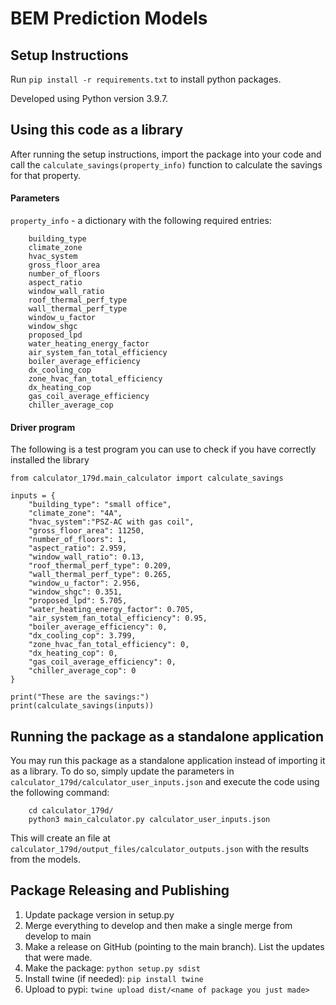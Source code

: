# BEM Prediction Models

## Setup Instructions

Run `pip install -r requirements.txt` to install python packages.

Developed using Python version 3.9.7.

## Using this code as a library
After running the setup instructions, import the package into your code and call the
`calculate_savings(property_info)` function to calculate the savings for that property.

#### Parameters
`property_info` - a dictionary with the following required entries:
```
	building_type
	climate_zone
	hvac_system
	gross_floor_area
	number_of_floors
	aspect_ratio
	window_wall_ratio
	roof_thermal_perf_type
	wall_thermal_perf_type
	window_u_factor
	window_shgc
	proposed_lpd
	water_heating_energy_factor
	air_system_fan_total_efficiency
	boiler_average_efficiency
	dx_cooling_cop
	zone_hvac_fan_total_efficiency
	dx_heating_cop
	gas_coil_average_efficiency
	chiller_average_cop
```

#### Driver program
The following is a test program you can use to check if you have correctly installed the library

```
from calculator_179d.main_calculator import calculate_savings

inputs = {
	"building_type": "small office",
	"climate_zone": "4A",
	"hvac_system":"PSZ-AC with gas coil",
	"gross_floor_area": 11250,
	"number_of_floors": 1,
	"aspect_ratio": 2.959,
	"window_wall_ratio": 0.13,
	"roof_thermal_perf_type": 0.209,
	"wall_thermal_perf_type": 0.265,
	"window_u_factor": 2.956,
	"window_shgc": 0.351,
	"proposed_lpd": 5.705,
	"water_heating_energy_factor": 0.705,
	"air_system_fan_total_efficiency": 0.95,
	"boiler_average_efficiency": 0,
	"dx_cooling_cop": 3.799,
	"zone_hvac_fan_total_efficiency": 0,
	"dx_heating_cop": 0,
	"gas_coil_average_efficiency": 0,
	"chiller_average_cop": 0
}

print("These are the savings:")
print(calculate_savings(inputs))
```


## Running the package as a standalone application
You may run this package as a standalone application instead of importing it as a library. To do so,
simply update the parameters in `calculator_179d/calculator_user_inputs.json` and execute the code using the
following command:

```
    cd calculator_179d/
    python3 main_calculator.py calculator_user_inputs.json
```

This will create an file at `calculator_179d/output_files/calculator_outputs.json` with the results from the models.

## Package Releasing and Publishing

1. Update package version in setup.py
1. Merge everything to develop and then make a single merge from develop to main
1. Make a release on GitHub (pointing to the main branch). List the updates that were made.
1. Make the package: `python setup.py sdist`
1. Install twine (if needed):  `pip install twine`
1. Upload to pypi: `twine upload dist/<name of package you just made>`

